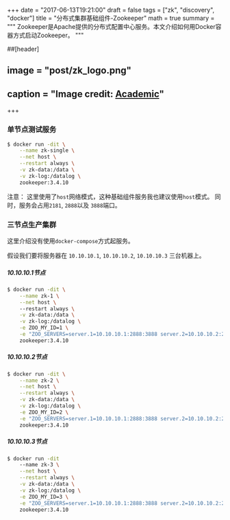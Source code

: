 +++
date = "2017-06-13T19:21:00"
draft = false
tags = ["zk", "discovery", "docker"]
title = "分布式集群基础组件-Zookeeper"
math = true
summary = """
Zookeeper是Apache提供的分布式配置中心服务。本文介绍如何用Docker容器方式启动Zookeeper。
"""

##[header]
## image = "post/zk_logo.png" 
## caption = "Image credit: [**Academic**](https://github.com/gcushen/hugo-academic/)"

+++


### 单节点测试服务

````bash
$ docker run -dit \
    --name zk-single \
    --net host \
    --restart always \
    -v zk-data:/data \
    -v zk-log:/datalog \
    zookeeper:3.4.10
````

注意： 这里使用了``host``网络模式，这种基础组件服务我也建议使用``host``模式。
同时，服务会占用``2181``, ``2888``以及 ``3888``端口。


### 三节点生产集群

这里介绍没有使用``docker-compose``方式起服务。

假设我们要将服务器在 ``10.10.10.1``, ``10.10.10.2``, ``10.10.10.3`` 三台机器上。


##### 10.10.10.1节点

````bash
$ docker run -dit \
    --name zk-1 \
    --net host \ 
    --restart always \
    -v zk-data:/data \
    -v zk-log:/datalog \
    -e ZOO_MY_ID=1 \
    -e "ZOO_SERVERS=server.1=10.10.10.1:2888:3888 server.2=10.10.10.2:2888:3888 server.3=10.10.10.3:2888:3888" \
    zookeeper:3.4.10
````

##### 10.10.10.2节点

````bash
$ docker run -dit \
    --name zk-2 \
    --net host \
    --restart always \
    -v zk-data:/data \
    -v zk-log:/datalog \
    -e ZOO_MY_ID=2 \
    -e "ZOO_SERVERS=server.1=10.10.10.1:2888:3888 server.2=10.10.10.2:2888:3888 server.3=10.10.10.3:2888:3888" \
    zookeeper:3.4.10
````

##### 10.10.10.3节点

````bash
$ docker run -dit 
    --name zk-3 \
    --net host \
    --restart always \
    -v zk-data:/data \
    -v zk-log:/datalog \
    -e ZOO_MY_ID=3 \
    -e "ZOO_SERVERS=server.1=10.10.10.1:2888:3888 server.2=10.10.10.2:2888:3888 server.3=10.10.10.3:2888:3888" \
    zookeeper:3.4.10
````

